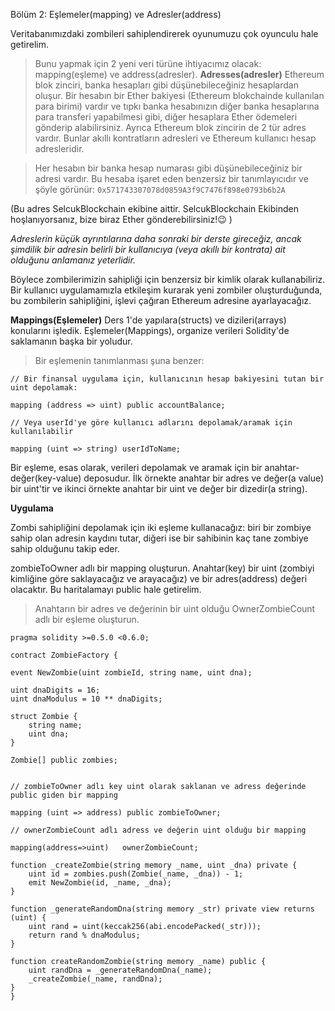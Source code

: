 Bölüm 2: Eşlemeler(mapping) ve Adresler(address)

Veritabanımızdaki zombileri sahiplendirerek oyunumuzu çok oyunculu hale getirelim.
>Bunu yapmak için 2 yeni veri türüne ihtiyacımız olacak: mapping(eşleme) ve address(adresler).
**Adresses(adresler)**
Ethereum blok zinciri, banka hesapları gibi düşünebileceğiniz hesaplardan oluşur. Bir hesabın bir Ether bakiyesi (Ethereum blokchainde kullanılan para birimi) vardır ve tıpkı banka hesabınızın diğer banka hesaplarına para transferi yapabilmesi gibi, diğer hesaplara Ether ödemeleri gönderip alabilirsiniz. Ayrıca Ethereum blok zincirin de 2 tür adres vardır. Bunlar akıllı kontratların adresleri ve Ethereum kullanıcı hesap adresleridir.

>Her hesabın bir banka hesap numarası gibi düşünebileceğiniz bir adresi vardır. Bu hesaba işaret eden benzersiz bir tanımlayıcıdır ve şöyle görünür:
`0x571743307078d0859A3f9C7476f898e0793b6b2A`


(Bu adres SelcukBlockchain ekibine aittir. SelcukBlockchain Ekibinden hoşlanıyorsanız, bize biraz Ether gönderebilirsiniz!😉 )

*Adreslerin küçük ayrıntılarına daha sonraki bir derste gireceğiz, ancak şimdilik bir adresin belirli bir kullanıcıya (veya akıllı bir kontrata) ait olduğunu anlamanız yeterlidir.*

Böylece zombilerimizin sahipliği için benzersiz bir kimlik olarak kullanabiliriz. Bir kullanıcı uygulamamızla etkileşim kurarak yeni zombiler oluşturduğunda, bu zombilerin sahipliğini, işlevi çağıran Ethereum adresine ayarlayacağız.

**Mappings(Eşlemeler)**
Ders 1'de yapılara(structs) ve dizileri(arrays) konularını işledik. Eşlemeler(Mappings), organize verileri Solidity'de saklamanın başka bir yoludur.

>Bir eşlemenin tanımlanması şuna benzer:
```
// Bir finansal uygulama için, kullanıcının hesap bakiyesini tutan bir uint depolamak:

mapping (address => uint) public accountBalance;

// Veya userId'ye göre kullanıcı adlarını depolamak/aramak için kullanılabilir

mapping (uint => string) userIdToName; 
```
Bir eşleme, esas olarak, verileri depolamak ve aramak için bir anahtar-değer(key-value) deposudur. İlk örnekte anahtar bir adres ve değer(a value) bir uint'tir ve ikinci örnekte anahtar bir uint ve değer bir dizedir(a string).

**Uygulama**

Zombi sahipliğini depolamak için iki eşleme kullanacağız: biri bir zombiye sahip olan adresin kaydını tutar, diğeri ise bir sahibinin kaç tane zombiye sahip olduğunu takip eder.

zombieToOwner adlı bir mapping oluşturun. Anahtar(key) bir uint (zombiyi kimliğine göre saklayacağız ve arayacağız) ve bir adres(address) değeri olacaktır. Bu haritalamayı public hale getirelim.

>Anahtarın bir adres ve değerinin bir uint olduğu OwnerZombieCount adlı bir eşleme oluşturun.

    pragma solidity >=0.5.0 <0.6.0;

    contract ZombieFactory {

    event NewZombie(uint zombieId, string name, uint dna);

    uint dnaDigits = 16;
    uint dnaModulus = 10 ** dnaDigits;

    struct Zombie {
        string name;
        uint dna;
    }

    Zombie[] public zombies;


    // zombieToOwner adlı key uint olarak saklanan ve adress değerinde public giden bir mapping

    mapping (uint => address) public zombieToOwner;
 
    // ownerZombieCount adlı adress ve değerin uint olduğu bir mapping 

    mapping(address=>uint)   ownerZombieCount;

    function _createZombie(string memory _name, uint _dna) private {
        uint id = zombies.push(Zombie(_name, _dna)) - 1;
        emit NewZombie(id, _name, _dna);
    } 

    function _generateRandomDna(string memory _str) private view returns (uint) {
        uint rand = uint(keccak256(abi.encodePacked(_str)));
        return rand % dnaModulus;
    }

    function createRandomZombie(string memory _name) public {
        uint randDna = _generateRandomDna(_name);
        _createZombie(_name, randDna);
    }
    }

